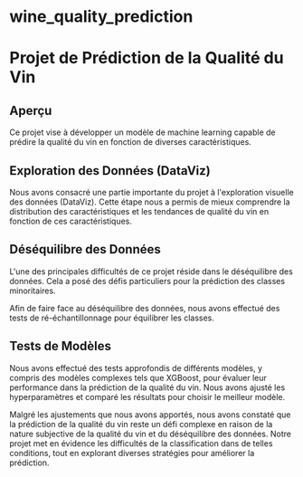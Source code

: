 # wine_quality_prediction

# Projet de Prédiction de la Qualité du Vin

## Aperçu

Ce projet vise à développer un modèle de machine learning capable de prédire la qualité du vin en fonction de diverses caractéristiques. 

## Exploration des Données (DataViz)

Nous avons consacré une partie importante du projet à l'exploration visuelle des données (DataViz). Cette étape nous a permis de mieux comprendre la distribution des caractéristiques et les tendances de qualité du vin en fonction de ces caractéristiques.

## Déséquilibre des Données

L'une des principales difficultés de ce projet réside dans le déséquilibre des données. Cela a posé des défis particuliers pour la prédiction des classes minoritaires.

Afin de faire face au déséquilibre des données, nous avons effectué des tests de ré-échantillonnage pour équilibrer les classes.


## Tests de Modèles

Nous avons effectué des tests approfondis de différents modèles, y compris des modèles complexes tels que XGBoost, pour évaluer leur performance dans la prédiction de la qualité du vin. Nous avons ajusté les hyperparamètres et comparé les résultats pour choisir le meilleur modèle.

Malgré les ajustements que nous avons apportés, nous avons constaté que la prédiction de la qualité du vin reste un défi complexe en raison de la nature subjective de la qualité du vin et du déséquilibre des données. Notre projet met en évidence les difficultés de la classification dans de telles conditions, tout en explorant diverses stratégies pour améliorer la prédiction.


